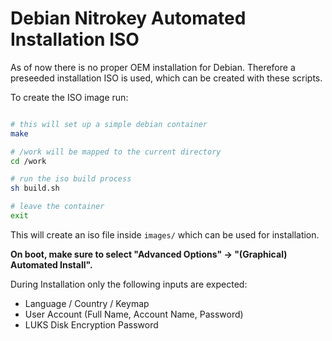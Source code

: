 # Debian Nitrokey Automated Installation ISO

As of now there is no proper OEM installation for Debian. Therefore
a preseeded installation ISO is used, which can be created with these 
scripts.

To create the ISO image run:
```bash

# this will set up a simple debian container
make

# /work will be mapped to the current directory
cd /work

# run the iso build process
sh build.sh

# leave the container
exit
```

This will create an iso file inside `images/` which can be used for installation.

**On boot, make sure to select "Advanced Options" -> "(Graphical) Automated Install".**

During Installation only the following inputs are expected:
* Language / Country / Keymap
* User Account (Full Name, Account Name, Password)
* LUKS Disk Encryption Password

